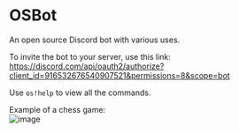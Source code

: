 # OSBot
 An open source Discord bot with various uses.

To invite the bot to your server, use this link:
https://discord.com/api/oauth2/authorize?client_id=916532676540907521&permissions=8&scope=bot

Use `os!help` to view all the commands.

Example of a chess game:  
![image](https://github.com/mesrefoglu/OSBot/assets/55411325/413d23b3-0782-4f86-967b-a47ffe998252)
